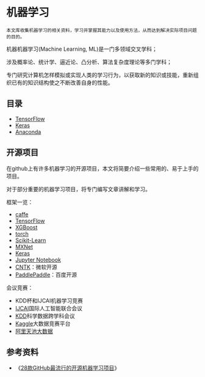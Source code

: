 # 机器学习

```
本文库收集机器学习的相关资料，学习并掌握其能力以及使用方法，从而达到解决实际项目问题的目的。
```

机器机器学习\(Machine Learning, ML\)是一门多领域交叉学科；

涉及概率论、统计学、逼近论、凸分析、算法复杂度理论等多门学科；

专门研究计算机怎样模拟或实现人类的学习行为，以获取新的知识或技能，重新组织已有的知识结构使之不断改善自身的性能。

## 目录

* [TensorFlow](/大数据分析/机器学习/TensorFlow.md)
* [Keras](/大数据分析/机器学习/Keras.md)
* [Anaconda](/大数据分析/机器学习/Anaconda.md)

## 开源项目

在github上有许多机器学习的开源项目，本文将简要介绍一些常用的、易于上手的项目。

对于部分重要的机器学习项目，将专门编写文章讲解和学习。

框架一览：

- [caffe](https://github.com/BVLC/caffe)
- [TensorFlow](https://github.com/tensorflow/tensorflow)
- [XGBoost](https://github.com/dmlc/xgboost)
- [torch](https://github.com/mattstauffer/Torch)
- [Scikit-Learn](https://github.com/scikit-learn/scikit-learn)
- [MXNet](https://github.com/dmlc/mxnet)
- [Keras](https://github.com/fchollet/keras)
- [Jupyter Notebook](http://jupyter.org/)
- [CNTK](https://github.com/Microsoft/CNTK)：微软开源
- [PaddlePaddle](https://github.com/PaddlePaddle/Paddle)：百度开源

会议竞赛：

- KDD杯和IJCAI机器学习竞赛
- [IJCAI](http://ijcai.org/)国际人工智能联合会议
- [KDD](http://www.kdd.org/kdd2017/)科学数据跨学科会议
- [Kaggle](https://www.kaggle.com)大数据竞赛平台
- [阿里天池大数据](https://tianchi.shuju.aliyun.com/)

## 参考资料

* 《[28款GitHub最流行的开源机器学习项目](http://www.linuxidc.com/Linux/2016-04/130424.htm)》




